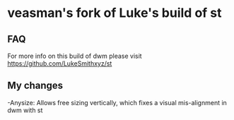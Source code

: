 # veasman's fork of Luke's build of st

## FAQ

For more info on this build of dwm please visit https://github.com/LukeSmithxyz/st

## My changes

-Anysize: Allows free sizing vertically, which fixes a visual mis-alignment in dwm with st
